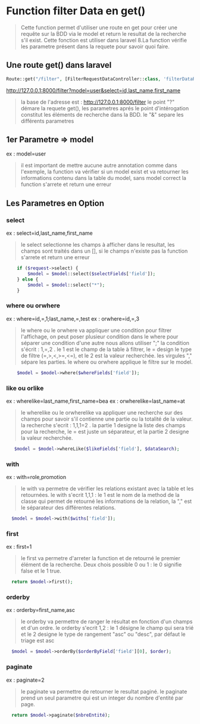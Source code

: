# Function filter Data en get()
> Cette function permet d'utiliser une route en get pour créer une requête sur la BDD via le model et return le resultat de la recherche s'il exist. Cette fonction est utiliser dans laravel 8.La function vérifie les parametre présent dans la requete pour savoir quoi faire.

## Une route get() dans laravel 
```php
Route::get("/filter", [FilterRequestDataController::class, 'filterDataRequest']);
```
http://127.0.0.1:8000/filter?model=user&select=id,last_name,first_name
> la base de l'adresse est : http://127.0.0.1:8000/filter
> le point "?" démare la requete get(), les parametres aprés le point d'intérogation constitut les éléments de recherche dans la BDD.
> le "&" separe les différents parametres

## 1er Parametre => model
ex : model=user
> il est important de mettre aucune autre annotation comme dans l'exemple, la function va vérifier si un model exist et va retourner les informations contenu dans la table du model, sans model correct la function s'arrete et return une erreur

## Les Parametres en Option

### select
ex : select=id,last_name,first_name
> le select selectionne les champs à afficher dans le resultat, les champs sont traités dans un [], si le champs n'existe pas la function s'arrete et return une erreur
```php
    if ($request->select) {
        $model = $model::select($selectFields['field']);
    } else {
        $model = $model::select("*");
    }
```
### where ou orwhere
ex : where=id,=,1;last_name,=,test
ex : orwhere=id,=,3
> le where ou le orwhere va appliquer une condition pour filtrer l'affichage, on peut poser plusieur condition dans le where pour séparer une condition d'une autre nous allons utiliser ";" la condition s'écrit : 1,=,2 . le 1 est le champ de la table à filtrer, le = design le type de filtre (=,>,<,>=,<=), et le 2 est la valeur recherchée. les virgules "," sépare les parties. le where ou orwhere applique le filtre sur le model.
```php
    $model = $model->where($whereFields['field']);
```
### like ou orlike
ex : wherelike=last_name,first_name=bea
ex : orwherelike=last_name=at
> le wherelike ou le orwherelike va appliquer une recherche sur des champs pour savoir s'il contienne une partie ou la totalité de la valeur. la recherche s'ecrit : 1,1,1=2 . la partie 1 designe la liste des champs pour la recherche, le = est juste un séparateur, et la  partie 2 designe la valeur recherchée.
```php
   $model = $model->whereLike($likeFields['field'], $dataSearch);
```
### with
ex : with=role,promotion
> le with va permetre de vérifier les relations existant avec la table et les retournées. le with s'ecrit 1,1,1 :  le 1 est le nom de la method de la classe qui permet de retourné les informations de la relation, la "," est le séparateur des différentes relations.
```php
  $model = $model->with($withs['field']);
```
### first
ex : first=1
> le first va permetre d'arreter la function et de retourné le premier élément de la recherche. Deux chois possible 0 ou 1 : le 0 signifie false et le 1 true.
```php
  return $model->first();
```
### orderby
ex : orderby=first_name,asc
> le orderby va permettre de ranger le résultat en fonction d'un champs et d'un ordre. le orderby s'ecrit 1,2 : le 1 désigne le champ qui sera trié et le 2 designe le type de rangement "asc" ou "desc", par défaut le triage est asc
```php
  $model = $model->orderBy($orderByField['field'][0], $order);
```
### paginate
ex : paginate=2
> le paginate va permettre de retourner le resultat paginé. le paginate prend un seul parametre qui est un integer du nombre d'entité par page.
```php
  return $model->paginate($nbreEntité);
```

